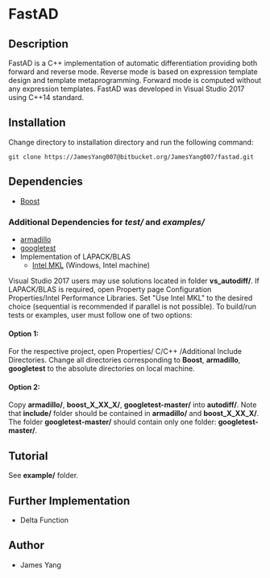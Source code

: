 # FastAD

## Description

FastAD is a C++ implementation of automatic differentiation providing both forward and reverse mode.
Reverse mode is based on expression template design and template metaprogramming.
Forward mode is computed without any expression templates.
FastAD was developed in Visual Studio 2017 using C++14 standard.

## Installation

Change directory to installation directory and run the following command:

```
git clone https://JamesYang007@bitbucket.org/JamesYang007/fastad.git
```

## Dependencies

- [Boost](https://www.boost.org/users/download/)

### Additional Dependencies for *test/* and *examples/*

- [armadillo](http://arma.sourceforge.net/download.html)
- [googletest](https://github.com/google/googletest)
- Implementation of LAPACK/BLAS 
	- [Intel MKL](https://software.intel.com/en-us/mkl/choose-download) (Windows, Intel machine)

Visual Studio 2017 users may use solutions located in folder **vs_autodiff/**.
If LAPACK/BLAS is required, open Property page Configuration Properties/Intel Performance Libraries.
Set "Use Intel MKL" to the desired choice (sequential is recommended if parallel is not possible).
To build/run tests or examples, user must follow one of two options:

#### Option 1:

For the respective project, open Properties/ C/C++ /Additional Include Directories.
Change all directories corresponding to **Boost**, **armadillo**, **googletest** to the absolute directories on local machine.

#### Option 2:

Copy **armadillo/**, **boost_X_XX_X/**, **googletest-master/** into **autodiff/**.
Note that **include/** folder should be contained in **armadillo/** and **boost_X_XX_X/**.
The folder **googletest-master/** should contain only one folder: **googletest-master/**.

## Tutorial

See **example/** folder.

## Further Implementation

- Delta Function

## Author
- James Yang
